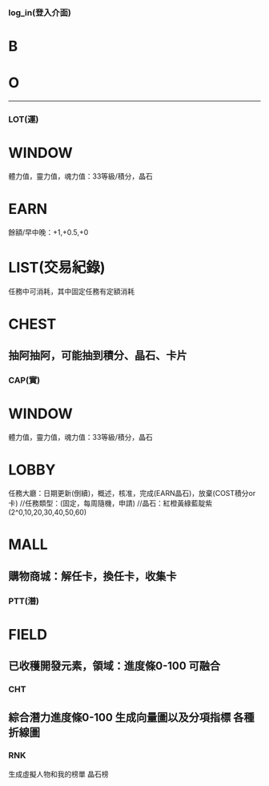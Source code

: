 ### log_in(登入介面)

# B
# O
-----------------------------------------------------------------------------------
### LOT(運)

# WINDOW
體力值，靈力值，魂力值：33等級/積分，晶石
# EARN
餘額/早中晚：+1,+0.5,+0
# LIST(交易紀錄)
任務中可消耗，其中固定任務有定額消耗
# CHEST
抽阿抽阿，可能抽到積分、晶石、卡片
-----------------------------------------------------------------------------------
### CAP(實)

# WINDOW
體力值，靈力值，魂力值：33等級/積分，晶石
# LOBBY
任務大廳：日期更新(倒續)，概述，核准，完成(EARN晶石)，放棄(COST積分or卡)
//任務類型：(固定，每周隨機，申請)
//晶石：紅橙黃綠藍靛紫(2^0,10,20,30,40,50,60)
# MALL
購物商城：解任卡，換任卡，收集卡
-----------------------------------------------------------------------------------
### PTT(潛)

# FIELD
已收穫開發元素，領域：進度條0-100
可融合
-----------------------------------------------------------------------------------
### CHT
綜合潛力進度條0-100
生成向量圖以及分項指標
各種折線圖
-----------------------------------------------------------------------------------
### RNK
生成虛擬人物和我的榜單
晶石榜